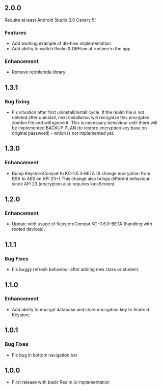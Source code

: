 ## 2.0.0
Require at least Android Studio 3.0 Canary 5!
### Features
* Add working example of db-flow implementation
* Add ability to switch Realm & DBFlow at runtime in the app

### Enhancement
* Remove retrolamda library



## 1.3.1
### Bug fixing
* Fix situation after first uninstall/install cycle. If the realm file is not deleted after uninstall,
next installation will recognize this encrypted zombie file and will ignore it. This is necessary behaviour until
there will be implemented BACKUP PLAN (to restore encryption key base on original password) - which is not implemented yet.

## 1.3.0
### Enhancement
* Bump KeystoreCompat to KC-1.0.3-BETA (It change encryption from RSA to AES on API 23+)
This change also brings different behaviour since API 23 (encryption also requires lockScreen)

## 1.2.0
### Enhancement
* Update with usage of KeystoreCompat KC-0.6.0-BETA (handling with rooted devices).


## 1.1.1
### Bug Fixes
* Fix buggy refresh behaviour after adding new class or student.

## 1.1.0

### Enhancement
* Add ability to encrypt database and store encryption key to Android Keystore

## 1.0.1
### Bug Fixes
* Fix bug in bottom navigation bar

## 1.0.0

* First release with basic Realm.io implementation